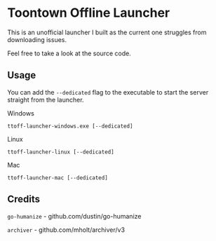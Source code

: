 # Toontown Offline Launcher

This is an unofficial launcher I built as the current one struggles from downloading issues.

Feel free to take a look at the source code.

## Usage

You can add the `--dedicated` flag to the executable to start the server straight from the launcher.

Windows
```
ttoff-launcher-windows.exe [--dedicated]
```

Linux
```
ttoff-launcher-linux [--dedicated]
```

Mac
```
ttoff-launcher-mac [--dedicated]
```

## Credits

`go-humanize` - github.com/dustin/go-humanize

`archiver` - github.com/mholt/archiver/v3
